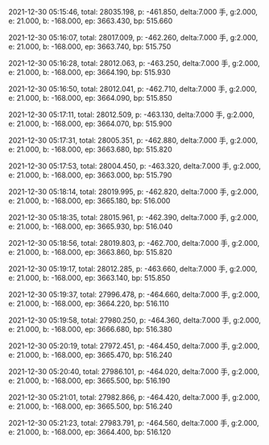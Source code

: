2021-12-30 05:15:46, total: 28035.198, p: -461.850, delta:7.000 手, g:2.000, e: 21.000, b: -168.000, ep: 3663.430, bp: 515.660

2021-12-30 05:16:07, total: 28017.009, p: -462.260, delta:7.000 手, g:2.000, e: 21.000, b: -168.000, ep: 3663.740, bp: 515.750

2021-12-30 05:16:28, total: 28012.063, p: -463.250, delta:7.000 手, g:2.000, e: 21.000, b: -168.000, ep: 3664.190, bp: 515.930

2021-12-30 05:16:50, total: 28012.041, p: -462.710, delta:7.000 手, g:2.000, e: 21.000, b: -168.000, ep: 3664.090, bp: 515.850

2021-12-30 05:17:11, total: 28012.509, p: -463.130, delta:7.000 手, g:2.000, e: 21.000, b: -168.000, ep: 3664.070, bp: 515.900

2021-12-30 05:17:31, total: 28005.351, p: -462.880, delta:7.000 手, g:2.000, e: 21.000, b: -168.000, ep: 3663.680, bp: 515.820

2021-12-30 05:17:53, total: 28004.450, p: -463.320, delta:7.000 手, g:2.000, e: 21.000, b: -168.000, ep: 3663.000, bp: 515.790

2021-12-30 05:18:14, total: 28019.995, p: -462.820, delta:7.000 手, g:2.000, e: 21.000, b: -168.000, ep: 3665.180, bp: 516.000

2021-12-30 05:18:35, total: 28015.961, p: -462.390, delta:7.000 手, g:2.000, e: 21.000, b: -168.000, ep: 3665.930, bp: 516.040

2021-12-30 05:18:56, total: 28019.803, p: -462.700, delta:7.000 手, g:2.000, e: 21.000, b: -168.000, ep: 3663.860, bp: 515.820

2021-12-30 05:19:17, total: 28012.285, p: -463.660, delta:7.000 手, g:2.000, e: 21.000, b: -168.000, ep: 3663.140, bp: 515.850

2021-12-30 05:19:37, total: 27996.478, p: -464.660, delta:7.000 手, g:2.000, e: 21.000, b: -168.000, ep: 3664.220, bp: 516.110

2021-12-30 05:19:58, total: 27980.250, p: -464.360, delta:7.000 手, g:2.000, e: 21.000, b: -168.000, ep: 3666.680, bp: 516.380

2021-12-30 05:20:19, total: 27972.451, p: -464.450, delta:7.000 手, g:2.000, e: 21.000, b: -168.000, ep: 3665.470, bp: 516.240

2021-12-30 05:20:40, total: 27986.101, p: -464.020, delta:7.000 手, g:2.000, e: 21.000, b: -168.000, ep: 3665.500, bp: 516.190

2021-12-30 05:21:01, total: 27982.866, p: -464.420, delta:7.000 手, g:2.000, e: 21.000, b: -168.000, ep: 3665.500, bp: 516.240

2021-12-30 05:21:23, total: 27983.791, p: -464.560, delta:7.000 手, g:2.000, e: 21.000, b: -168.000, ep: 3664.400, bp: 516.120